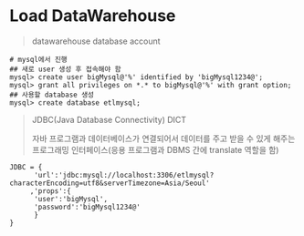 # Load DataWarehouse
> datawarehouse database account
```
# mysql에서 진행
## 새로 user 생성 후 접속해야 함
mysql> create user bigMysql@'%' identified by 'bigMysql1234@';
mysql> grant all privileges on *.* to bigMysql@'%' with grant option;
## 사용할 database 생성
mysql> create database etlmysql;
```
> JDBC(Java Database Connectivity) DICT
>
> 자바 프로그램과 데이터베이스가 연결되어서 데이터를 주고 받을 수 있게 해주는 프로그래밍 인터페이스(응용 프로그램과 DBMS 간에 translate 역할을 함)
```
JDBC = {
      'url':'jdbc:mysql://localhost:3306/etlmysql?characterEncoding=utf8&serverTimezone=Asia/Seoul'
     ,'props':{
      'user':'bigMysql',
      'password':'bigMysql1234@'   
      }
}

```

